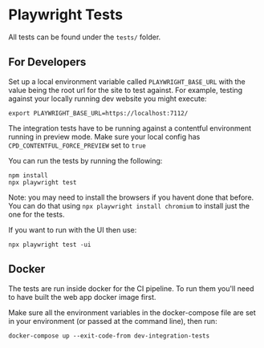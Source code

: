 # Playwright Tests

All tests can be found under the `tests/` folder.

## For Developers
Set up a local environment variable called `PLAYWRIGHT_BASE_URL` with the value being the root url for the site to test against.  For example, testing against your locally running dev website you might execute:
```
export PLAYWRIGHT_BASE_URL=https://localhost:7112/
```
The integration tests have to be running against a contentful environment running in preview mode.  Make sure your local config has `CPD_CONTENTFUL_FORCE_PREVIEW` set to `true`

You can run the tests by running the following:
```
npm install
npx playwright test
```
Note: you may need to install the browsers if you havent done that before. You can do that using `npx playwright install chromium` to install just the one for the tests.

If you want to run with the UI then use:
```
npx playwright test -ui
```


## Docker
The tests are run inside docker for the CI pipeline. To run them you'll need to have built the web app docker image first.

Make sure all the environment variables in the docker-compose file are set in your environment (or passed at the command line), then run:

```
docker-compose up --exit-code-from dev-integration-tests
```